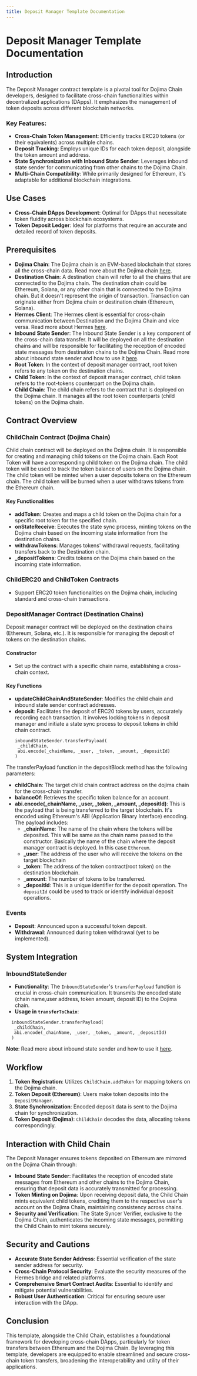 ```yaml
---
title: Deposit Manager Template Documentation
---
```


[//]: # (---)

[//]: # (## Desposit Manager Template)

# Deposit Manager Template Documentation

## Introduction

The Deposit Manager contract template is a pivotal tool for Dojima Chain developers,
designed to facilitate cross-chain functionalities within decentralized applications (DApps).
It emphasizes the management of token deposits across different blockchain networks.

### Key Features:
- **Cross-Chain Token Management**: Efficiently tracks ERC20 tokens (or their equivalents) across multiple chains.
- **Deposit Tracking**: Employs unique IDs for each token deposit, alongside the token amount and address.
- **State Synchronization with Inbound State Sender**: Leverages inbound state sender for communicating from other chains to the Dojima Chain. 
- **Multi-Chain Compatibility**: While primarily designed for Ethereum, it's adaptable for additional blockchain integrations.

## Use Cases
- **Cross-Chain DApps Development**: Optimal for DApps that necessitate token fluidity across blockchain ecosystems.
- **Token Deposit Ledger**: Ideal for platforms that require an accurate and detailed record of token deposits.

## Prerequisites
- **Dojima Chain**: The Dojima chain is an EVM-based blockchain that stores all the cross-chain data. Read more about the Dojima chain [here](../hermes/architecture/dojimachain.md).
- **Destination Chain**: A destination chain will refer to all the chains that are connected to the Dojima chain.
The destination chain could be Ethereum, Solana, or any other chain that is connected to the Dojima chain.
  But it doesn't represent the origin of transaction. 
Transaction can originate either from Dojima chain or destination chain (Ethereum, Solana).
- **Hermes Client**: The Hermes client is essential for cross-chain communication between Destination and the Dojima Chain and vice versa. Read more about Hermes [here](../hermes/architecture/hermeschain.md).
- **Inbound State Sender**: The Inbound State Sender is a key component of the cross-chain data transfer.
It will be deployed on all the destination chains and will be responsible for facilitating the reception of encoded state
messages from destination chains to the Dojima Chain. Read more about inbound state sender and how to use it [here](../hermes/architecture/contracts/inbound_state_sender.md).
- **Root Token**: In the context of deposit manager contract, root token refers to any token on the destination chains.
- **Child Token**: In the context of deposit manager contract, child token refers to the root-tokens counterpart on the Dojima chain.
- **Child Chain**: The child chain refers to the contract that is deployed on the Dojima chain. It manages all the root token counterparts (child tokens) on the Dojima chain.

## Contract Overview
### ChildChain Contract (Dojima Chain)
Child chain contract will be deployed on the Dojima chain.
It is responsible for creating and managing child tokens on the Dojima chain. 
Each Root Token will have a corresponding child token on the Dojima chain.
The child token will be used to track the token balance of users on the Dojima chain.
The child token will be minted when a user deposits tokens on the Ethereum chain.
The child token will be burned when a user withdraws tokens from the Ethereum chain.

#### Key Functionalities
- **addToken**: Creates and maps a child token on the Dojima chain for a specific root token for the specified chain.
- **onStateReceive**: Executes the state sync process, minting tokens on the Dojima chain based on the incoming state information from the destination chains.
- **withdrawTokens**: Manages tokens' withdrawal requests, facilitating transfers back to the Destination chain.
- **_depositTokens**: Credits tokens on the Dojima chain based on the incoming state information.

### ChildERC20 and ChildToken Contracts
- Support ERC20 token functionalities on the Dojima chain, including standard and cross-chain transactions.

### DepositManager Contract (Destination Chains)
Deposit manager contract will be deployed on the destination chains (Ethereum, Solana, etc.).
It is responsible for managing the deposit of tokens on the destination chains.

#### Constructor
- Set up the contract with a specific chain name, establishing a cross-chain context.

#### Key Functions
- **updateChildChainAndStateSender**: Modifies the child chain and inbound state sender contract addresses.
- **deposit**: Facilitates the deposit of ERC20 tokens by users, accurately recording each transaction. It involves locking tokens 
in deposit manager and initiate a state sync process to deposit tokens in child chain contract.
  ```solidity
  inboundStateSender.transferPayload(
   _childChain,
   abi.encode(_chainName, _user, _token, _amount, _depositId)
  )
  ```
The transferPayload function in the depositBlock method has the following parameters:
  - **childChain**: The target child chain contract address on the dojima chain for the cross-chain transfer.
  - **balanceOf**: Retrieves the specific token balance for an account.
  - **abi.encode(_chainName, _user, _token, _amount, _depositId)**: This is the payload that is being transferred to the target blockchain. It's encoded using Ethereum's ABI (Application Binary Interface) encoding. The payload includes:
    - **_chainName**: The name of the chain where the tokens will be deposited.
      This will be same as the chain name passed to the constructor. 
      Basically the name of the chain where the deposit manager contract is deployed.
      In this case `Ethereum`.
    - **_user**: The address of the user who will receive the tokens on the target blockchain
    - **_token**: The address of the token contract(root token) on the destination blockchain.
    - **_amount**: The number of tokens to be transferred.
    - **_depositId**: This is a unique identifier for the deposit operation. The `depositId` could be used to track or identify individual deposit operations.

### Events
- **Deposit**: Announced upon a successful token deposit.
- **Withdrawal**: Announced during token withdrawal (yet to be implemented).

## System Integration

### InboundStateSender

- **Functionality**: The `InboundStateSender`'s `transferPayload` function is crucial in cross-chain communication. 
  It transmits the encoded state (chain name,user address, token amount, deposit ID) to the Dojima chain.
- **Usage in `transferToChain`**:

```solidity
  inboundStateSender.transferPayload(
   _childChain,
   abi.encode(_chainName, _user, _token, _amount, _depositId)
  )
```  

**Note**: Read more about inbound state sender and how to use it [here](../hermes/architecture/contracts/inbound_state_sender.md).

## Workflow
1. **Token Registration**: Utilizes `ChildChain.addToken` for mapping tokens on the Dojima chain.
2. **Token Deposit (Ethereum)**: Users make token deposits into the `DepositManager`.
3. **State Synchronization**: Encoded deposit data is sent to the Dojima chain for synchronization.
4. **Token Deposit (Dojima)**: `ChildChain` decodes the data, allocating tokens correspondingly.

## Interaction with Child Chain

The Deposit Manager ensures tokens deposited on Ethereum are mirrored on the Dojima Chain through:

- **Inbound State Sender**: Facilitates the reception of encoded state messages from Ethereum and other chains to the Dojima Chain, ensuring that deposit data is accurately transmitted for processing.
- **Token Minting on Dojima**: Upon receiving deposit data, the Child Chain mints equivalent child tokens, crediting them to the respective user's account on the Dojima Chain, maintaining consistency across chains.
- **Security and Verification**: The State Syncer Verifier, exclusive to the Dojima Chain, authenticates the incoming state messages, permitting the Child Chain to mint tokens securely.

## Security and Cautions
- **Accurate State Sender Address**: Essential verification of the state sender address for security.
- **Cross-Chain Protocol Security**: Evaluate the security measures of the Hermes bridge and related platforms.
- **Comprehensive Smart Contract Audits**: Essential to identify and mitigate potential vulnerabilities.
- **Robust User Authentication**: Critical for ensuring secure user interaction with the DApp.

## Conclusion
This template, alongside the Child Chain, establishes a foundational framework for developing cross-chain DApps, particularly for token transfers between Ethereum and the Dojima Chain. By leveraging this template, developers are equipped to enable streamlined and secure cross-chain token transfers, broadening the interoperability and utility of their applications.
